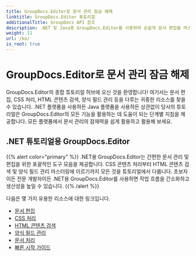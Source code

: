 ```yaml
---
title: GroupDocs.Editor로 문서 관리 잠금 해제
linktitle: GroupDocs.Editor 튜토리얼
additionalTitle: GroupDocs API 참조
description: .NET 및 Java용 GroupDocs.Editor를 사용하여 손쉽게 문서 편집을 마스터하세요. 작업 흐름 간소화, CSS 관리, HTML 콘텐츠 검색 등!
weight: 11
url: /ko/
is_root: true
---
```


# GroupDocs.Editor로 문서 관리 잠금 해제


GroupDocs.Editor의 종합 튜토리얼 허브에 오신 것을 환영합니다! 여기서는 문서 편집, CSS 처리, HTML 콘텐츠 검색, 양식 필드 관리 등을 다루는 귀중한 리소스를 찾을 수 있습니다. .NET 플랫폼을 사용하든 Java 플랫폼을 사용하든 상관없이 당사의 튜토리얼은 GroupDocs.Editor의 모든 기능을 활용하는 데 도움이 되는 단계별 지침을 제공합니다. 모든 플랫폼에서 문서 관리의 잠재력을 쉽게 활용하고 활용해 보세요.


## .NET 튜토리얼용 GroupDocs.Editor
{{% alert color="primary" %}}
.NET용 GroupDocs.Editor는 간편한 문서 관리 및 편집을 위한 포괄적인 도구 모음을 제공합니다. CSS 콘텐츠 처리부터 HTML 콘텐츠 검색 및 양식 필드 관리 마스터링에 이르기까지 모든 것을 튜토리얼에서 다룹니다. 초보자이든 전문 개발자이든 .NET용 GroupDocs.Editor를 사용하면 작업 흐름을 간소화하고 생산성을 높일 수 있습니다.
{{% /alert %}}

다음은 몇 가지 유용한 리소스에 대한 링크입니다.
 
- [문서 편집](./net/document-editing/)
- [CSS 처리](./net/css-handling/)
- [HTML 콘텐츠 검색](./net/html-content-retrieval/)
- [양식 필드 관리](./net/form-field-management/)
- [문서 처리](./net/document-processing/)
- [빠른 시작 가이드](./net/quick-start-guide/)